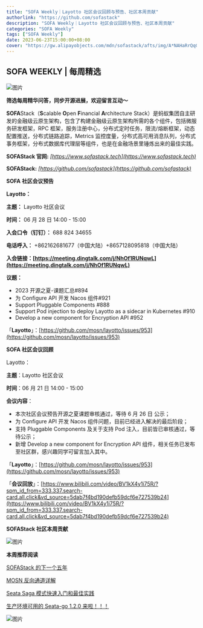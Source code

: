 ```yaml
---
title: "SOFA Weekly｜Layotto 社区会议回顾与预告、社区本周贡献"
authorlink: "https://github.com/sofastack"
description: "SOFA Weekly｜Layotto 社区会议回顾与预告、社区本周贡献"
categories: "SOFA Weekly"
tags: ["SOFA Weekly"]
date: 2023-06-23T15:00:00+08:00
cover: "https://gw.alipayobjects.com/mdn/sofastack/afts/img/A*NAHaRrQqGzAAAAAAAAAAAAAAARQnAQ"
---
```


## SOFA WEEKLY | 每周精选

![图片](https://p3-juejin.byteimg.com/tos-cn-i-k3u1fbpfcp/1e08fca65f7643c783d33f590bb41d5a~tplv-k3u1fbpfcp-zoom-1.image)

**筛选每周精华问答，同步开源进展，欢迎留言互动～**

**SOFA**Stack（**S**calable **O**pen **F**inancial **A**rchitecture Stack）是蚂蚁集团自主研发的金融级云原生架构，包含了构建金融级云原生架构所需的各个组件，包括微服务研发框架，RPC 框架，服务注册中心，分布式定时任务，限流/熔断框架，动态配置推送，分布式链路追踪，Metrics 监控度量，分布式高可用消息队列，分布式事务框架，分布式数据库代理层等组件，也是在金融场景里锤炼出来的最佳实践。

**SOFAStack 官网:** *[https://www.sofastack.tech](https://www.sofastack.tech)*

**SOFAStack:** *[https://github.com/sofastack](https://github.com/sofastack)*

**SOFA** **社区会议预告**

**Layotto：**

**主题：** Layotto 社区会议

**时间：** 06 月 28 日 14:00 - 15:00

**入会口令（钉钉）：** 688 824 34655

**电话呼入：** +862162681677（中国大陆）+8657128095818（中国大陆）

**入会链接：[https://meeting.dingtalk.com/j/NhOf1RUNqwL](https://meeting.dingtalk.com/j/NhOf1RUNqwL)**

**议题：**

- 2023 开源之夏-课题汇总#894
- 为 Configure API 开发 Nacos 组件#921
- Support Pluggable Components #888
- Support Pod injection to deploy Layotto as a sidecar in Kubernetes #910
- Develop a new component for Encryption API #952

「**Layotto**」：[https://github.com/mosn/layotto/issues/953](https://github.com/mosn/layotto/issues/953)

**SOFA 社区会议回顾**  

Layotto：

**主题**：Layotto 社区会议

**时间**：06 月 21 日 14:00 - 15:00

**会议内容**：

- 本次社区会议预告开源之夏课题审核通过，等待 6 月 26 日 公示；
- 为 Configure API 开发 Nacos 组件问题，目前已经进入解决的最后阶段；
- 支持 Pluggable Components 及关于支持 Pod 注入，目前皆已审核通过，等待公示；
- 新增 Develop a new component for Encryption API 组件，相关任务已发布至社区群，感兴趣同学可留言加入其中。

「**Layotto**」：[https://github.com/mosn/layotto/issues/953](https://github.com/mosn/layotto/issues/953)

「**会议回放**」：[https://www.bilibili.com/video/BV1kX4y1i75R/?spm_id_from=333.337.search-card.all.click&vd_source=5dab7f4bd190defb59dcf6e727539b24](https://www.bilibili.com/video/BV1kX4y1i75R/?spm_id_from=333.337.search-card.all.click&vd_source=5dab7f4bd190defb59dcf6e727539b24)

**SOFAStack 社区本周贡献**  

![图片](https://mmbiz.qpic.cn/sz_mmbiz_png/nibOZpaQKw0ib1KnTcDMKHFiaf7PISbwbjI4M5WJPl42keXc8Y4WM3vSbpJcmSHzgg6eULqlQacW6asQwu6VMtWww/640?wx_fmt=png&wxfrom=5&wx_lazy=1&wx_co=1)

 **本周推荐阅读**

[SOFAStack 的下一个五年](https://mp.weixin.qq.com/s?__biz=MzUzMzU5Mjc1Nw==&mid=2247537465&idx=1&sn=0b8bde29e8631437f8aa813c3481f144&chksm=faa3bce3cdd435f57264a152134ca2c6c2a2acf1e178a40f797dc4750ca54f215ee6fc96bd49&scene=21)

[MOSN 反向通道详解](https://mp.weixin.qq.com/s?__biz=MzUzMzU5Mjc1Nw==&mid=2247513902&idx=1&sn=be00c5af2e9775a4039430bf187e16f4&chksm=faa358f4cdd4d1e23d7e9c93b4a94d6e6c377f51eb5e96b6dd5f74b840e48ebd3f518c4bf80a&scene=21)

[Seata Saga 模式快速入门和最佳实践](https://mp.weixin.qq.com/s?__biz=MzUzMzU5Mjc1Nw==&mid=2247537326&idx=1&sn=4507cf56bbf8f666ad6e8150c847b2ba&chksm=faa3bd74cdd43462a4f4cb55844caa4632ee56deef48708ea1da8b7090d3eab0ffd9731e9c30&scene=21)

[生产环境可用的 Seata-go 1.2.0 来啦！！！](https://mp.weixin.qq.com/s?__biz=MzUzMzU5Mjc1Nw==&mid=2247537106&idx=1&sn=2b33fca8772ca1071b49abf47f76c8be&chksm=faa3be08cdd4371ef7ae0db8221ed7b6b497643fa71357b57f943dcec2c9fe77dc8f495cc941&scene=21)

![图片](https://mmbiz.qpic.cn/mmbiz_jpg/nibOZpaQKw0icFMvfmJYE2gzNBePWwuuickPbVLQXdjXHytsPOr7fibEPjbYY2TZU8BcwsrJzoLVGQt7j9qJcF6aqw/640?wx_fmt=jpeg&wxfrom=5&wx_lazy=1&wx_co=1)
